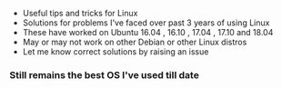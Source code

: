 <ul>
	<li>Useful tips and tricks for Linux</li>
	<li>Solutions for problems I've faced over past 3 years of using Linux</li>
	<li>These have worked on Ubuntu 16.04 , 16.10 , 17.04 , 17.10 and 18.04 </li>
	<li>May or may not work on other Debian or other Linux distros </li>
	<li>Let me know correct solutions by raising an issue</li>
</ul>
<h3> Still remains the best OS I've used till date </h3>

